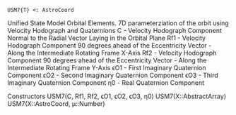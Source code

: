 ```
USM7{T} <: AstroCoord
```

Unified State Model Orbital Elements. 7D parameterziation of the orbit using Velocity Hodograph and Quaternions C - Velocity Hodograph Component Normal to the Radial Vector Laying in the Orbital Plane Rf1 - Velocity Hodograph Component 90 degrees ahead of the Eccentricity Vector - Along the Intermediate Rotating Frame X-Axis Rf2 - Velocity Hodograph Component 90 degrees ahead of the Eccentricity Vector - Along the Intermediate Rotating Frame Y-Axis ϵO1 - First Imaginary Quaternion Component ϵO2 - Second Imaginary Quaternion Component ϵO3 - Third Imaginary Quaternion Component η0 - Real Quaternion Component

Constructors USM7(C, Rf1, Rf2, ϵO1, ϵO2, ϵO3, η0) USM7(X::AbstractArray) USM7(X::AstroCoord, μ::Number)
